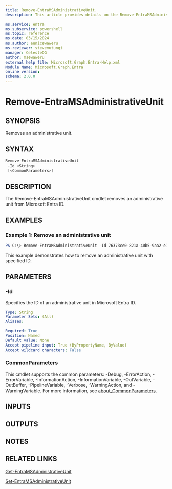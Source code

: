 ```yaml
---
title: Remove-EntraMSAdministrativeUnit.
description: This article provides details on the Remove-EntraMSAdministrativeUnit command.

ms.service: entra
ms.subservice: powershell
ms.topic: reference
ms.date: 03/15/2024
ms.author: eunicewaweru
ms.reviewer: stevemutungi
manager: CelesteDG
author: msewaweru
external help file: Microsoft.Graph.Entra-Help.xml
Module Name: Microsoft.Graph.Entra
online version:
schema: 2.0.0
---
```


# Remove-EntraMSAdministrativeUnit

## SYNOPSIS
Removes an administrative unit.

## SYNTAX

```powershell
Remove-EntraMSAdministrativeUnit 
 -Id <String> 
 [<CommonParameters>]
```

## DESCRIPTION
The Remove-EntraMSAdministrativeUnit cmdlet removes an administrative unit from Microsoft Entra ID.

## EXAMPLES

### Example 1: Remove an administrative unit
```powershell
PS C:\> Remove-EntraMSAdministrativeUnit -Id 76373ce0-821a-40b5-9aa2-e108e318f62e

```

This example demonstrates how to remove an administrative unit with specified ID.

## PARAMETERS



### -Id
Specifies the ID of an administrative unit in Microsoft Entra ID.

```yaml
Type: String
Parameter Sets: (All)
Aliases:

Required: True
Position: Named
Default value: None
Accept pipeline input: True (ByPropertyName, ByValue)
Accept wildcard characters: False
```

### CommonParameters
This cmdlet supports the common parameters: -Debug, -ErrorAction, -ErrorVariable, -InformationAction, -InformationVariable, -OutVariable, -OutBuffer, -PipelineVariable, -Verbose, -WarningAction, and -WarningVariable. For more information, see [about_CommonParameters](https://go.microsoft.com/fwlink/?LinkID=113216).

## INPUTS

## OUTPUTS

## NOTES

## RELATED LINKS

[Get-EntraMSAdministrativeUnit](Get-EntraMSAdministrativeUnit.md)

[Set-EntraMSAdministrativeUnit](Set-EntraMSAdministrativeUnit.md)

